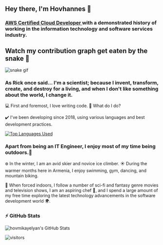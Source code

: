 <!--
**hovmikayelyan/hovmikayelyan** is a ✨ _special_ ✨ repository because its `README.md` (this file) appears on your GitHub profile.

Here are some ideas to get you started:

- 🔭 I’m currently working on ...
- 🌱 I’m currently learning ...
- 👯 I’m looking to collaborate on ...
- 🤔 I’m looking for help with ...
- 💬 Ask me about ...
- 📫 How to reach me: ...
- 😄 Pronouns: ...
- ⚡ Fun fact: ...
-->

## Hey there, I'm Hovhannes :wave:
### <a target="_blank" href="https://www.credly.com/badges/40df9175-77d0-4f98-991c-5b632d3cba00/public_url"> AWS Certified Cloud Developer </a> with a demonstrated history of working in the information technology and software services industry.

## Watch my contribution graph get eaten by the snake 🐍
![snake gif](https://github.com/hovmikayelyan/hovmikayelyan/blob/output/github-contribution-grid-snake.gif)


### As Rick once said... I'm a scientist; because I invent, transform, create, and destroy for a living, and when I don't like something about the world, I change it.

:computer: First and foremost, I love writing code.
🔭 What do I do?<br/>

✔️ I've been developing since 2018, using various languages and best development practices.

[![Top Languages Used](https://github-readme-stats.vercel.app/api/top-langs/?username=hovmikayelyan&layout=compact&theme=gruvbox)](https://github.com/hovmikayelyan/github-readme-stats)

### Apart from being an IT Engineer, I enjoy most of my time being outdoors.🌱 

:snowflake: In the winter, I am an avid skier and novice ice climber. 
:sunny: During the warmer months here in Armenia, I enjoy swimming, gym, dancing, and mountain biking.

👯 When forced indoors, I follow a number of sci-fi and fantasy genre movies and television shows, I am an aspiring chef :stew:, and I spend a large amount of my free time exploring the latest technology advancements in the software development world 🌍.

<!-- ### Spotify Playing 🎧

[<img src="https://now-playing-codestackr.vercel.app/api/spotify-playing" alt="codeSTACKr Spotify Playing" width="350" />](https://open.spotify.com/user/hovmikayelyan) -->

### :zap: GitHub Stats

<img alt="hovmikayelyan's GitHub Stats" src="https://github-readme-stats.vercel.app/api?username=hovmikayelyan&show_icons=true&hide_border=true&hide=issues,contribs&hide_title=true" />
<!-- 
![Hov's GitHub Stats](https://github-readme-stats.vercel.app/api?username=hovmikayelyan&hide=[%22issues%22,%22contribs%22]&show_icons=true&title_color=fff&icon_color=79ff97&text_color=9f9f9f&bg_color=151515) -->

![visitors](https://visitor-badge.glitch.me/badge?page_id=hovmikayelyan)
